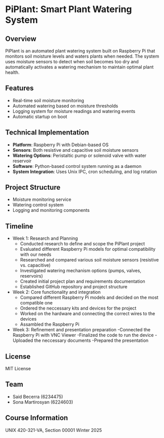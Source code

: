 # PiPlant: Smart Plant Watering System

## Overview
PiPlant is an automated plant watering system built on Raspberry Pi that monitors soil moisture levels and waters plants when needed. The system uses moisture sensors to detect when soil becomes too dry and automatically activates a watering mechanism to maintain optimal plant health.

## Features
- Real-time soil moisture monitoring
- Automated watering based on moisture thresholds
- Logging system for moisture readings and watering events
- Automatic startup on boot

## Technical Implementation
- **Platform**: Raspberry Pi with Debian-based OS
- **Sensors**: Both resistive and capacitive soil moisture sensors
- **Watering Options**: Peristaltic pump or solenoid valve with water reservoir
- **Software**: Python-based control system running as a daemon
- **System Integration**: Uses Unix IPC, cron scheduling, and log rotation

## Project Structure
- Moisture monitoring service
- Watering control system
- Logging and monitoring components

## Timeline
- Week 1: Research and Planning
  - Conducted research to define and scope the PiPlant project
  - Evaluated different Raspberry Pi models for optimal compatibility with our needs
  - Researched and compared various soil moisture sensors (resistive vs. capacitive)
  - Investigated watering mechanism options (pumps, valves, reservoirs)
  - Created initial project plan and requirements documentation
  - Established GitHub repository and project structure
- Week 2: Core functionality and integration
  - Compared different Raspberry Pi models and decided on the most compatible one
  - Ordered the neccessary kits and devices for the project
  - Worked on the hardware and connecting the correct wires to the devices
  - Assambled the Raspberry Pi
- Week 3: Refinement and presentation preparation
  -Connected the Raspberry Pi with VNC Viewer
  -Finalized the code to run the device
  -Uploaded the neccessary documents
  -Prepared the presentation

## License
MIT License

## Team
- Said Becerra (6234475)
- Sona Martirosyan (6224603)

## Course Information
UNIX 420-321-VA, Section 00001
Winter 2025
